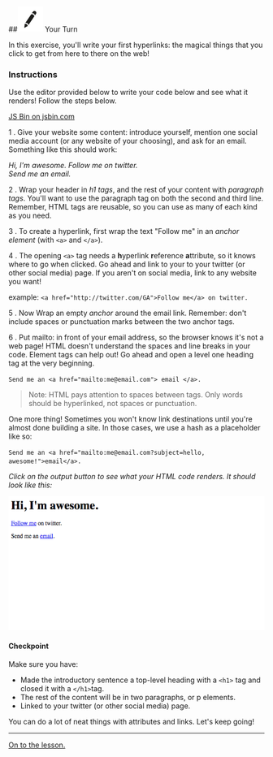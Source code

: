 
##![Your Turn](../assets/exercise.png) Your Turn

In this exercise, you'll write your first hyperlinks: the magical things that you click to get from here to there on the web!

### Instructions

Use the editor provided below to write your code below and see what it renders! Follow the steps below.

<a class="jsbin-embed" href="http://jsbin.com/zevojec/embed?html&height=600px">JS Bin on jsbin.com</a><script src="http://static.jsbin.com/js/embed.min.js?3.35.11"></script>

1 . Give your website some content: introduce yourself, mention one social media account (or any website of your choosing), and ask for an email. Something like this should work:

*Hi, I'm awesome.
Follow me on twitter.  
Send me an email.*

2 . Wrap your header in *h1 tags*, and the rest of your content with *paragraph tags*. You'll want to use the paragraph tag on both the second and third line. Remember, HTML tags are reusable, so you can use as many of each kind as you need.

3 . To create a hyperlink, first wrap the text "Follow me" in an *anchor element* (with `<a>` and `</a>`).

4 . The opening `<a>` tag needs a **h**yperlink **r**eference **a**ttribute, so it knows where to go when clicked. Go ahead and link to your to your twitter (or other social media) page. If you aren't on social media, link to any website you want!

example:
`<a href="http://twitter.com/GA">Follow me</a> on twitter.`

5 . Now Wrap an empty *anchor* around the email link. Remember: don't include spaces or punctuation marks between the two anchor tags.

6 . Put mailto: in front of your email address, so the browser knows it's not a web page!
HTML doesn't understand the spaces and line breaks in your code. Element tags can help out! Go ahead and open a level one heading tag at the very beginning.

`Send me an <a href="mailto:me@email.com"> email </a>.`

>Note: HTML pays attention to spaces between tags. Only words should be hyperlinked, not spaces or punctuation.

One more thing! Sometimes you won't know link destinations until you're almost done building a site. In those cases, we use a hash as a placeholder like so:

`Send me an <a href="mailto:me@email.com?subject=hello, awesome!">email</a>.`

*Click on the output button to see what your HTML code renders. It should look like this:*

![](../assets/elkwebdesign/hyperlinks.png)

#### Checkpoint

Make sure you have:

- Made the introductory sentence a top-level heading with a `<h1>` tag and closed it with a `</h1>`tag.
- The rest of the content will be in two paragraphs, or p elements.
- Linked to your twitter (or other social media) page.


You can do a lot of neat things with attributes and links. Let's keep going!

---

[On to the lesson.](08_lesson.md)
